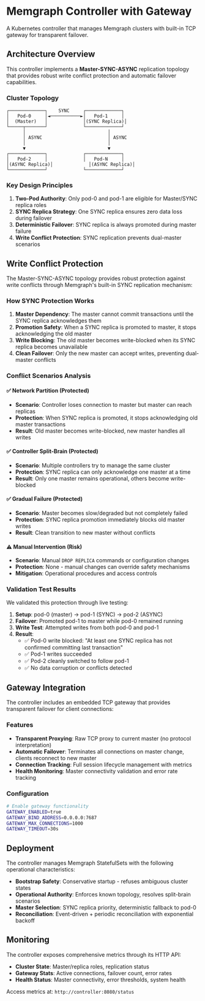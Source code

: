 # Memgraph Controller with Gateway

A Kubernetes controller that manages Memgraph clusters with built-in TCP gateway for transparent failover.

## Architecture Overview

This controller implements a **Master-SYNC-ASYNC** replication topology that provides robust write conflict protection and automatic failover capabilities.

### Cluster Topology

```
┌─────────────┐    SYNC     ┌─────────────┐
│   Pod-0     │◄───────────►│   Pod-1     │
│  (Master)   │             │(SYNC Replica)│
└─────┬───────┘             └─────────────┘
      │                              │
      │ ASYNC                        │ ASYNC  
      │                              │
      ▼                              ▼
┌─────────────┐             ┌─────────────┐
│   Pod-2     │             │   Pod-N     │
│(ASYNC Replica)│             │(ASYNC Replica)│
└─────────────┘             └─────────────┘
```

### Key Design Principles

1. **Two-Pod Authority**: Only pod-0 and pod-1 are eligible for Master/SYNC replica roles
2. **SYNC Replica Strategy**: One SYNC replica ensures zero data loss during failover
3. **Deterministic Failover**: SYNC replica is always promoted during master failure
4. **Write Conflict Protection**: SYNC replication prevents dual-master scenarios

## Write Conflict Protection

The Master-SYNC-ASYNC topology provides robust protection against write conflicts through Memgraph's built-in SYNC replication mechanism:

### How SYNC Protection Works

1. **Master Dependency**: The master cannot commit transactions until the SYNC replica acknowledges them
2. **Promotion Safety**: When a SYNC replica is promoted to master, it stops acknowledging the old master
3. **Write Blocking**: The old master becomes write-blocked when its SYNC replica becomes unavailable
4. **Clean Failover**: Only the new master can accept writes, preventing dual-master conflicts

### Conflict Scenarios Analysis

#### ✅ **Network Partition** (Protected)
- **Scenario**: Controller loses connection to master but master can reach replicas
- **Protection**: When SYNC replica is promoted, it stops acknowledging old master transactions
- **Result**: Old master becomes write-blocked, new master handles all writes

#### ✅ **Controller Split-Brain** (Protected)  
- **Scenario**: Multiple controllers try to manage the same cluster
- **Protection**: SYNC replica can only acknowledge one master at a time
- **Result**: Only one master remains operational, others become write-blocked

#### ✅ **Gradual Failure** (Protected)
- **Scenario**: Master becomes slow/degraded but not completely failed  
- **Protection**: SYNC replica promotion immediately blocks old master writes
- **Result**: Clean transition to new master without conflicts

#### ⚠️ **Manual Intervention** (Risk)
- **Scenario**: Manual `DROP REPLICA` commands or configuration changes
- **Protection**: None - manual changes can override safety mechanisms
- **Mitigation**: Operational procedures and access controls

### Validation Test Results

We validated this protection through live testing:

1. **Setup**: pod-0 (master) → pod-1 (SYNC) → pod-2 (ASYNC)
2. **Failover**: Promoted pod-1 to master while pod-0 remained running
3. **Write Test**: Attempted writes from both pod-0 and pod-1
4. **Result**: 
   - ✅ Pod-0 write blocked: "At least one SYNC replica has not confirmed committing last transaction"
   - ✅ Pod-1 writes succeeded
   - ✅ Pod-2 cleanly switched to follow pod-1
   - ✅ No data corruption or conflicts detected

## Gateway Integration

The controller includes an embedded TCP gateway that provides transparent failover for client connections:

### Features
- **Transparent Proxying**: Raw TCP proxy to current master (no protocol interpretation)
- **Automatic Failover**: Terminates all connections on master change, clients reconnect to new master
- **Connection Tracking**: Full session lifecycle management with metrics
- **Health Monitoring**: Master connectivity validation and error rate tracking

### Configuration
```bash
# Enable gateway functionality
GATEWAY_ENABLED=true
GATEWAY_BIND_ADDRESS=0.0.0.0:7687
GATEWAY_MAX_CONNECTIONS=1000
GATEWAY_TIMEOUT=30s
```

## Deployment

The controller manages Memgraph StatefulSets with the following operational characteristics:

- **Bootstrap Safety**: Conservative startup - refuses ambiguous cluster states
- **Operational Authority**: Enforces known topology, resolves split-brain scenarios  
- **Master Selection**: SYNC replica priority, deterministic fallback to pod-0
- **Reconciliation**: Event-driven + periodic reconciliation with exponential backoff

## Monitoring

The controller exposes comprehensive metrics through its HTTP API:

- **Cluster State**: Master/replica roles, replication status
- **Gateway Stats**: Active connections, failover count, error rates  
- **Health Status**: Master connectivity, error thresholds, system health

Access metrics at: `http://controller:8080/status`
